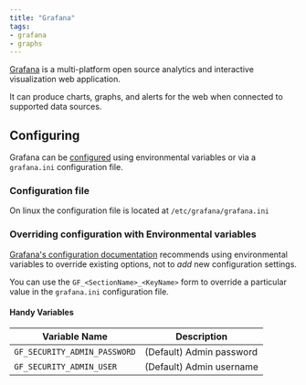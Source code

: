 ```yaml
---
title: "Grafana"
tags:
- grafana
- graphs
---
```


[Grafana](https://grafana.com/) is a multi-platform open source analytics and interactive visualization web application. 
<!--more-->
It can produce charts, graphs, and alerts for the web when connected to supported data sources.

## Configuring

Grafana can be [configured](https://grafana.com/docs/grafana/latest/setup-grafana/configure-grafana/#configure-grafana) using environmental variables or via a `grafana.ini` configuration file.


### Configuration file

On linux the configuration file is located at `/etc/grafana/grafana.ini`

### Overriding configuration with Environmental variables

[Grafana's configuration documentation](https://grafana.com/docs/grafana/latest/setup-grafana/configure-grafana/#override-configuration-with-environment-variables) 
recommends using environmental variables to override existing options, not to _add_ new configuration settings.

You can use the `GF_<SectionName>_<KeyName>` form to override a particular value in the `grafana.ini` configuration file.

#### Handy Variables

| Variable Name                | Description              |
|------------------------------|--------------------------| 
| `GF_SECURITY_ADMIN_PASSWORD` | (Default) Admin password |
| `GF_SECURITY_ADMIN_USER`     | (Default) Admin username |

